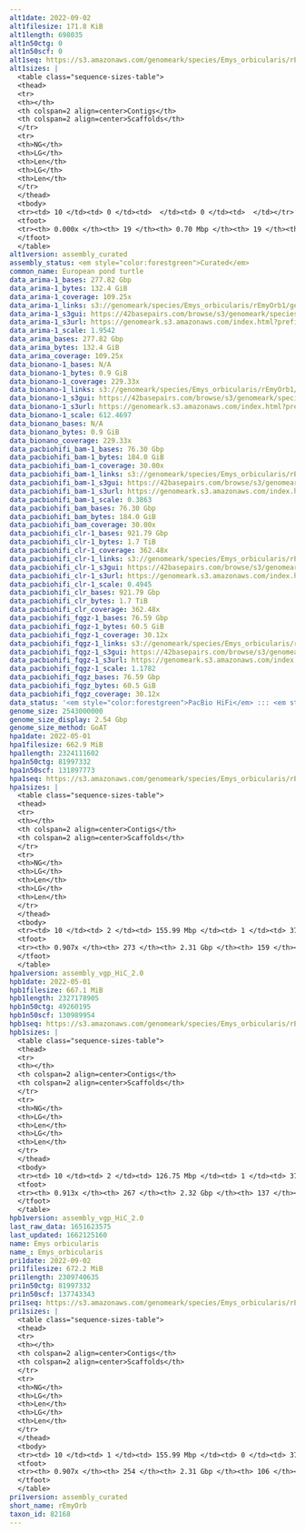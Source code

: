 ```yaml
---
alt1date: 2022-09-02
alt1filesize: 171.8 KiB
alt1length: 698035
alt1n50ctg: 0
alt1n50scf: 0
alt1seq: https://s3.amazonaws.com/genomeark/species/Emys_orbicularis/rEmyOrb1/assembly_curated/rEmyOrb1.alt.cur.20220902.fasta.gz
alt1sizes: |
  <table class="sequence-sizes-table">
  <thead>
  <tr>
  <th></th>
  <th colspan=2 align=center>Contigs</th>
  <th colspan=2 align=center>Scaffolds</th>
  </tr>
  <tr>
  <th>NG</th>
  <th>LG</th>
  <th>Len</th>
  <th>LG</th>
  <th>Len</th>
  </tr>
  </thead>
  <tbody>
  <tr><td> 10 </td><td> 0 </td><td>  </td><td> 0 </td><td>  </td></tr>  <tr><td> 20 </td><td> 0 </td><td>  </td><td> 0 </td><td>  </td></tr>  <tr><td> 30 </td><td> 0 </td><td>  </td><td> 0 </td><td>  </td></tr>  <tr><td> 40 </td><td> 0 </td><td>  </td><td> 0 </td><td>  </td></tr>  <tr style="background-color:#cccccc;"><td> 50 </td><td> 0 </td><td>  </td><td> 0 </td><td>  </td></tr>  <tr><td> 60 </td><td> 0 </td><td>  </td><td> 0 </td><td>  </td></tr>  <tr><td> 70 </td><td> 0 </td><td>  </td><td> 0 </td><td>  </td></tr>  <tr><td> 80 </td><td> 0 </td><td>  </td><td> 0 </td><td>  </td></tr>  <tr><td> 90 </td><td> 0 </td><td>  </td><td> 0 </td><td>  </td></tr>  <tr><td> 100 </td><td> 0 </td><td>  </td><td> 0 </td><td>  </td></tr>  </tbody>
  <tfoot>
  <tr><th> 0.000x </th><th> 19 </th><th> 0.70 Mbp </th><th> 19 </th><th> 0.70 Mbp </th></tr>
  </tfoot>
  </table>
alt1version: assembly_curated
assembly_status: <em style="color:forestgreen">Curated</em>
common_name: European pond turtle
data_arima-1_bases: 277.82 Gbp
data_arima-1_bytes: 132.4 GiB
data_arima-1_coverage: 109.25x
data_arima-1_links: s3://genomeark/species/Emys_orbicularis/rEmyOrb1/genomic_data/arima/<br>
data_arima-1_s3gui: https://42basepairs.com/browse/s3/genomeark/species/Emys_orbicularis/rEmyOrb1/genomic_data/arima/
data_arima-1_s3url: https://genomeark.s3.amazonaws.com/index.html?prefix=species/Emys_orbicularis/rEmyOrb1/genomic_data/arima/
data_arima-1_scale: 1.9542
data_arima_bases: 277.82 Gbp
data_arima_bytes: 132.4 GiB
data_arima_coverage: 109.25x
data_bionano-1_bases: N/A
data_bionano-1_bytes: 0.9 GiB
data_bionano-1_coverage: 229.33x
data_bionano-1_links: s3://genomeark/species/Emys_orbicularis/rEmyOrb1/genomic_data/bionano/<br>
data_bionano-1_s3gui: https://42basepairs.com/browse/s3/genomeark/species/Emys_orbicularis/rEmyOrb1/genomic_data/bionano/
data_bionano-1_s3url: https://genomeark.s3.amazonaws.com/index.html?prefix=species/Emys_orbicularis/rEmyOrb1/genomic_data/bionano/
data_bionano-1_scale: 612.4697
data_bionano_bases: N/A
data_bionano_bytes: 0.9 GiB
data_bionano_coverage: 229.33x
data_pacbiohifi_bam-1_bases: 76.30 Gbp
data_pacbiohifi_bam-1_bytes: 184.0 GiB
data_pacbiohifi_bam-1_coverage: 30.00x
data_pacbiohifi_bam-1_links: s3://genomeark/species/Emys_orbicularis/rEmyOrb1/genomic_data/pacbio_hifi/<br>
data_pacbiohifi_bam-1_s3gui: https://42basepairs.com/browse/s3/genomeark/species/Emys_orbicularis/rEmyOrb1/genomic_data/pacbio_hifi/
data_pacbiohifi_bam-1_s3url: https://genomeark.s3.amazonaws.com/index.html?prefix=species/Emys_orbicularis/rEmyOrb1/genomic_data/pacbio_hifi/
data_pacbiohifi_bam-1_scale: 0.3863
data_pacbiohifi_bam_bases: 76.30 Gbp
data_pacbiohifi_bam_bytes: 184.0 GiB
data_pacbiohifi_bam_coverage: 30.00x
data_pacbiohifi_clr-1_bases: 921.79 Gbp
data_pacbiohifi_clr-1_bytes: 1.7 TiB
data_pacbiohifi_clr-1_coverage: 362.48x
data_pacbiohifi_clr-1_links: s3://genomeark/species/Emys_orbicularis/rEmyOrb1/genomic_data/pacbio_hifi/<br>
data_pacbiohifi_clr-1_s3gui: https://42basepairs.com/browse/s3/genomeark/species/Emys_orbicularis/rEmyOrb1/genomic_data/pacbio_hifi/
data_pacbiohifi_clr-1_s3url: https://genomeark.s3.amazonaws.com/index.html?prefix=species/Emys_orbicularis/rEmyOrb1/genomic_data/pacbio_hifi/
data_pacbiohifi_clr-1_scale: 0.4945
data_pacbiohifi_clr_bases: 921.79 Gbp
data_pacbiohifi_clr_bytes: 1.7 TiB
data_pacbiohifi_clr_coverage: 362.48x
data_pacbiohifi_fqgz-1_bases: 76.59 Gbp
data_pacbiohifi_fqgz-1_bytes: 60.5 GiB
data_pacbiohifi_fqgz-1_coverage: 30.12x
data_pacbiohifi_fqgz-1_links: s3://genomeark/species/Emys_orbicularis/rEmyOrb1/genomic_data/pacbio_hifi/<br>
data_pacbiohifi_fqgz-1_s3gui: https://42basepairs.com/browse/s3/genomeark/species/Emys_orbicularis/rEmyOrb1/genomic_data/pacbio_hifi/
data_pacbiohifi_fqgz-1_s3url: https://genomeark.s3.amazonaws.com/index.html?prefix=species/Emys_orbicularis/rEmyOrb1/genomic_data/pacbio_hifi/
data_pacbiohifi_fqgz-1_scale: 1.1782
data_pacbiohifi_fqgz_bases: 76.59 Gbp
data_pacbiohifi_fqgz_bytes: 60.5 GiB
data_pacbiohifi_fqgz_coverage: 30.12x
data_status: '<em style="color:forestgreen">PacBio HiFi</em> ::: <em style="color:forestgreen">Arima</em>'
genome_size: 2543000000
genome_size_display: 2.54 Gbp
genome_size_method: GoAT
hpa1date: 2022-05-01
hpa1filesize: 662.9 MiB
hpa1length: 2324111602
hpa1n50ctg: 81997332
hpa1n50scf: 131897773
hpa1seq: https://s3.amazonaws.com/genomeark/species/Emys_orbicularis/rEmyOrb1/assembly_vgp_HiC_2.0/rEmyOrb1.HiC.hap1.20220501.fasta.gz
hpa1sizes: |
  <table class="sequence-sizes-table">
  <thead>
  <tr>
  <th></th>
  <th colspan=2 align=center>Contigs</th>
  <th colspan=2 align=center>Scaffolds</th>
  </tr>
  <tr>
  <th>NG</th>
  <th>LG</th>
  <th>Len</th>
  <th>LG</th>
  <th>Len</th>
  </tr>
  </thead>
  <tbody>
  <tr><td> 10 </td><td> 2 </td><td> 155.99 Mbp </td><td> 1 </td><td> 373.28 Mbp </td></tr>  <tr><td> 20 </td><td> 4 </td><td> 138.76 Mbp </td><td> 2 </td><td> 300.50 Mbp </td></tr>  <tr><td> 30 </td><td> 6 </td><td> 115.74 Mbp </td><td> 3 </td><td> 217.68 Mbp </td></tr>  <tr><td> 40 </td><td> 8 </td><td> 106.76 Mbp </td><td> 4 </td><td> 158.16 Mbp </td></tr>  <tr style="background-color:#cccccc;"><td> 50 </td><td> 11 </td><td style="background-color:#88ff88;"> 82.00 Mbp </td><td> 6 </td><td style="background-color:#88ff88;"> 131.90 Mbp </td></tr>  <tr><td> 60 </td><td> 15 </td><td> 48.41 Mbp </td><td> 8 </td><td> 113.37 Mbp </td></tr>  <tr><td> 70 </td><td> 22 </td><td> 26.07 Mbp </td><td> 11 </td><td> 81.37 Mbp </td></tr>  <tr><td> 80 </td><td> 37 </td><td> 11.60 Mbp </td><td> 16 </td><td> 34.22 Mbp </td></tr>  <tr><td> 90 </td><td> 120 </td><td> 447.85 Kbp </td><td> 32 </td><td> 2.75 Mbp </td></tr>  <tr><td> 100 </td><td> 0 </td><td>  </td><td> 0 </td><td>  </td></tr>  </tbody>
  <tfoot>
  <tr><th> 0.907x </th><th> 273 </th><th> 2.31 Gbp </th><th> 159 </th><th> 2.32 Gbp </th></tr>
  </tfoot>
  </table>
hpa1version: assembly_vgp_HiC_2.0
hpb1date: 2022-05-01
hpb1filesize: 667.1 MiB
hpb1length: 2327178905
hpb1n50ctg: 49260195
hpb1n50scf: 130989954
hpb1seq: https://s3.amazonaws.com/genomeark/species/Emys_orbicularis/rEmyOrb1/assembly_vgp_HiC_2.0/rEmyOrb1.HiC.hap2.20220501.fasta.gz
hpb1sizes: |
  <table class="sequence-sizes-table">
  <thead>
  <tr>
  <th></th>
  <th colspan=2 align=center>Contigs</th>
  <th colspan=2 align=center>Scaffolds</th>
  </tr>
  <tr>
  <th>NG</th>
  <th>LG</th>
  <th>Len</th>
  <th>LG</th>
  <th>Len</th>
  </tr>
  </thead>
  <tbody>
  <tr><td> 10 </td><td> 2 </td><td> 126.75 Mbp </td><td> 1 </td><td> 373.37 Mbp </td></tr>  <tr><td> 20 </td><td> 4 </td><td> 91.34 Mbp </td><td> 2 </td><td> 283.82 Mbp </td></tr>  <tr><td> 30 </td><td> 7 </td><td> 68.82 Mbp </td><td> 3 </td><td> 241.59 Mbp </td></tr>  <tr><td> 40 </td><td> 11 </td><td> 62.24 Mbp </td><td> 4 </td><td> 210.33 Mbp </td></tr>  <tr style="background-color:#cccccc;"><td> 50 </td><td> 16 </td><td style="background-color:#88ff88;"> 49.26 Mbp </td><td> 6 </td><td style="background-color:#88ff88;"> 130.99 Mbp </td></tr>  <tr><td> 60 </td><td> 21 </td><td> 37.54 Mbp </td><td> 8 </td><td> 107.85 Mbp </td></tr>  <tr><td> 70 </td><td> 29 </td><td> 25.86 Mbp </td><td> 11 </td><td> 81.17 Mbp </td></tr>  <tr><td> 80 </td><td> 43 </td><td> 11.54 Mbp </td><td> 15 </td><td> 37.56 Mbp </td></tr>  <tr><td> 90 </td><td> 114 </td><td> 0.84 Mbp </td><td> 32 </td><td> 2.38 Mbp </td></tr>  <tr><td> 100 </td><td> 0 </td><td>  </td><td> 0 </td><td>  </td></tr>  </tbody>
  <tfoot>
  <tr><th> 0.913x </th><th> 267 </th><th> 2.32 Gbp </th><th> 137 </th><th> 2.33 Gbp </th></tr>
  </tfoot>
  </table>
hpb1version: assembly_vgp_HiC_2.0
last_raw_data: 1651623575
last_updated: 1662125160
name: Emys orbicularis
name_: Emys_orbicularis
pri1date: 2022-09-02
pri1filesize: 672.2 MiB
pri1length: 2309740635
pri1n50ctg: 81997332
pri1n50scf: 137743343
pri1seq: https://s3.amazonaws.com/genomeark/species/Emys_orbicularis/rEmyOrb1/assembly_curated/rEmyOrb1.pri.cur.20220902.fasta.gz
pri1sizes: |
  <table class="sequence-sizes-table">
  <thead>
  <tr>
  <th></th>
  <th colspan=2 align=center>Contigs</th>
  <th colspan=2 align=center>Scaffolds</th>
  </tr>
  <tr>
  <th>NG</th>
  <th>LG</th>
  <th>Len</th>
  <th>LG</th>
  <th>Len</th>
  </tr>
  </thead>
  <tbody>
  <tr><td> 10 </td><td> 1 </td><td> 155.99 Mbp </td><td> 0 </td><td> 373.89 Mbp </td></tr>  <tr><td> 20 </td><td> 3 </td><td> 138.76 Mbp </td><td> 1 </td><td> 300.50 Mbp </td></tr>  <tr><td> 30 </td><td> 5 </td><td> 115.74 Mbp </td><td> 2 </td><td> 217.68 Mbp </td></tr>  <tr><td> 40 </td><td> 7 </td><td> 106.76 Mbp </td><td> 3 </td><td> 158.42 Mbp </td></tr>  <tr style="background-color:#cccccc;"><td> 50 </td><td> 10 </td><td style="background-color:#88ff88;"> 82.00 Mbp </td><td> 5 </td><td style="background-color:#88ff88;"> 137.74 Mbp </td></tr>  <tr><td> 60 </td><td> 14 </td><td> 48.41 Mbp </td><td> 7 </td><td> 114.20 Mbp </td></tr>  <tr><td> 70 </td><td> 21 </td><td> 26.07 Mbp </td><td> 10 </td><td> 81.30 Mbp </td></tr>  <tr><td> 80 </td><td> 36 </td><td> 11.60 Mbp </td><td> 14 </td><td> 34.91 Mbp </td></tr>  <tr><td> 90 </td><td> 119 </td><td> 447.85 Kbp </td><td> 24 </td><td> 18.16 Mbp </td></tr>  <tr><td> 100 </td><td> 0 </td><td>  </td><td> 0 </td><td>  </td></tr>  </tbody>
  <tfoot>
  <tr><th> 0.907x </th><th> 254 </th><th> 2.31 Gbp </th><th> 106 </th><th> 2.31 Gbp </th></tr>
  </tfoot>
  </table>
pri1version: assembly_curated
short_name: rEmyOrb
taxon_id: 82168
---
```

